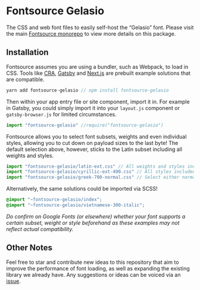 # Fontsource Gelasio

The CSS and web font files to easily self-host the “Gelasio” font. Please visit the main [Fontsource monorepo](https://github.com/DecliningLotus/fontsource) to view more details on this package.

## Installation

Fontsource assumes you are using a bundler, such as Webpack, to load in CSS. Tools like [CRA](https://create-react-app.dev/), [Gatsby](https://www.gatsbyjs.org/) and [Next.js](https://nextjs.org/) are prebuilt example solutions that are compatible.

```javascript
yarn add fontsource-gelasio // npm install fontsource-gelasio
```

Then within your app entry file or site component, import it in. For example in Gatsby, you could simply import it into your `layout.js` component or `gatsby-browser.js` for limited circumstances.

```javascript
import "fontsource-gelasio" //require("fontsource-gelasio")
```

Fontsource allows you to select font subsets, weights and even individual styles, allowing you to cut down on payload sizes to the last byte! The default selection above, however, sticks to the Latin subset including all weights and styles.

```javascript
import "fontsource-gelasio/latin-ext.css" // All weights and styles included.
import "fontsource-gelasio/cyrillic-ext-400.css" // All styles included.
import "fontsource-gelasio/greek-700-normal.css" // Select either normal or italic.
```

Alternatively, the same solutions could be imported via SCSS!

```scss
@import "~fontsource-gelasio/index";
@import "~fontsource-gelasio/vietnamese-300-italic";
```

_Do confirm on Google Fonts (or elsewhere) whether your font supports a certain subset, weight or style beforehand as these examples may not reflect actual compatibility._

## Other Notes

Feel free to star and contribute new ideas to this repository that aim to improve the performance of font loading, as well as expanding the existing library we already have. Any suggestions or ideas can be voiced via an [issue](https://github.com/DecliningLotus/fontsource/issues).
